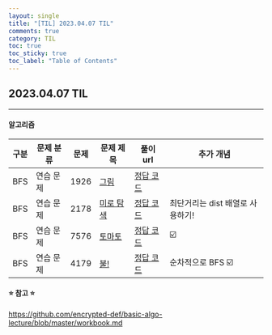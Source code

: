 ```yaml
---
layout: single
title: "[TIL] 2023.04.07 TIL"
comments: true
category: TIL
toc: true
toc_sticky: true
toc_label: "Table of Contents"
---
```


## 2023.04.07 TIL

---

####  알고리즘

| 구분  | 문제 분류  | 문제    | 문제 제목                                | 풀이 url                                                                               | 추가 개념               |
|-----|--------|-------|--------------------------------------|--------------------------------------------------------------------------------------|---------------------|
| BFS | 연습 문제 | 1926 | [그림](https://www.acmicpc.net/problem/1926) | [정답 코드](https://eivomin.github.io/baekjoon/%EB%B0%B1%EC%A4%80-1926-%EA%B7%B8%EB%A6%BC/) |                     |
| BFS | 연습 문제  | 2178 | [미로 탐색](https://www.acmicpc.net/problem/2178) | [정답 코드]() | 최단거리는 dist 배열로 사용하기! |
| BFS | 연습 문제  | 7576 | [토마토](https://www.acmicpc.net/problem/7576) | [정답 코드]() | ☑️            |
| BFS | 연습 문제  | 4179 | [불!](https://www.acmicpc.net/problem/4179) | [정답 코드]() | 순차적으로 BFS ☑️        | 

#### ⭐️ 참고 ⭐️
<https://github.com/encrypted-def/basic-algo-lecture/blob/master/workbook.md>
